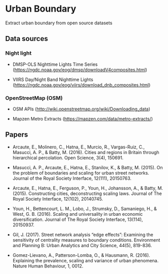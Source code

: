 # Urban Boundary
Extract urban boundary from open source datasets

## Data sources

### Night light

- DMSP-OLS Nighttime Lights Time Series (https://ngdc.noaa.gov/eog/dmsp/downloadV4composites.html)

- VIIRS Day/Night Band Nighttime Lights (https://ngdc.noaa.gov/eog/viirs/download_dnb_composites.html)

### OpenStreetMap (OSM)

- OSM APIs (http://wiki.openstreetmap.org/wiki/Downloading_data)

- Mapzen Metro Extracts (https://mapzen.com/data/metro-extracts/)

## Papers

- Arcaute, E., Molinero, C., Hatna, E., Murcio, R., Vargas-Ruiz, C., Masucci, A. P., & Batty, M. (2016). Cities and regions in Britain through hierarchical percolation. Open Science, 3(4), 150691.

- Masucci, A. P., Arcaute, E., Hatna, E., Stanilov, K., & Batty, M. (2015). On the problem of boundaries and scaling for urban street networks. Journal of the Royal Society Interface, 12(111), 20150763.

- Arcaute, E., Hatna, E., Ferguson, P., Youn, H., Johansson, A., & Batty, M. (2015). Constructing cities, deconstructing scaling laws. Journal of The Royal Society Interface, 12(102), 20140745.

- Youn, H., Bettencourt, L. M., Lobo, J., Strumsky, D., Samaniego, H., & West, G. B. (2016). Scaling and universality in urban economic diversification. Journal of The Royal Society Interface, 13(114), 20150937.

- Gil, J. (2017). Street network analysis “edge effects”: Examining the sensitivity of centrality measures to boundary conditions. Environment and Planning B: Urban Analytics and City Science, 44(5), 819-836.

- Gomez-Lievano, A., Patterson-Lomba, O., & Hausmann, R. (2016). Explaining the prevalence, scaling and variance of urban phenomena. Nature Human Behaviour, 1, 0012.
